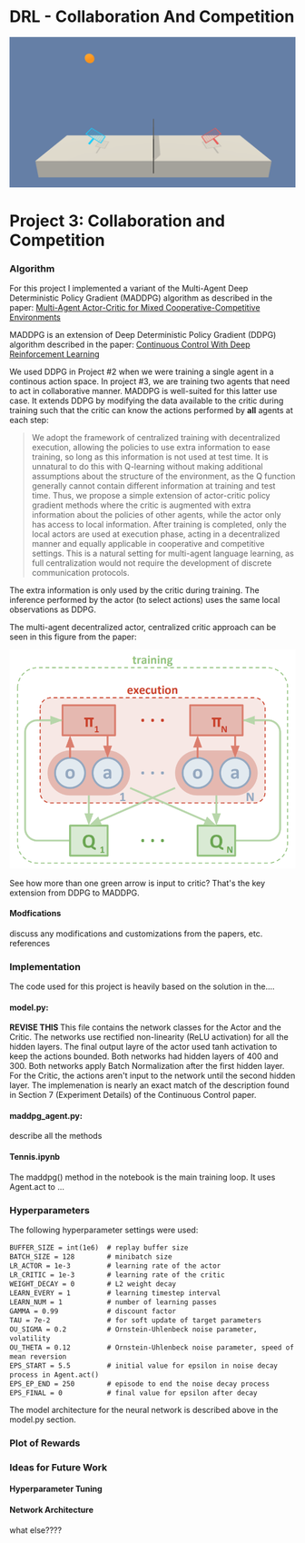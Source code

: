 # DRL - Collaboration And Competition

[//]: # (Image References)

![](./tennis.png)

# Project 3: Collaboration and Competition

### Algorithm

For this project I implemented a variant of the Multi-Agent Deep Deterministic Policy Gradient (MADDPG) algorithm as described in the paper: [Multi-Agent Actor-Critic for Mixed
Cooperative-Competitive Environments](https://proceedings.neurips.cc/paper/2017/file/68a9750337a418a86fe06c1991a1d64c-Paper.pdf)

MADDPG is an extension of Deep Deterministic Policy Gradient (DDPG) algorithm described in the paper: [Continuous Control With Deep Reinforcement Learning](https://arxiv.org/abs/1509.02971)

We used DDPG in Project #2 when we were training a single agent in a continous action space.  In project #3, we are training two agents that need to act in collaborative manner.  MADDPG is well-suited for this latter use case.  It extends DDPG by modifying the data available to the critic during training such that the critic can know the actions performed by <b>all</b> agents at each step:

> We adopt the framework of centralized training with decentralized execution, allowing the policies
> to use extra information to ease training, so long as this information is not used at test time. It is
> unnatural to do this with Q-learning without making additional assumptions about the structure of the
> environment, as the Q function generally cannot contain different information at training and test
> time. Thus, we propose a simple extension of actor-critic policy gradient methods where the critic is
> augmented with extra information about the policies of other agents, while the actor only has access
> to local information. After training is completed, only the local actors are used at execution phase,
> acting in a decentralized manner and equally applicable in cooperative and competitive settings. This
> is a natural setting for multi-agent language learning, as full centralization would not require the
> development of discrete communication protocols.

The extra information is only used by the critic during training.  The inference performed by the actor (to select actions) uses the same local observations as DDPG.  

The multi-agent decentralized actor, centralized critic approach can be seen in this figure from the paper:

![](./multi-agent-actor-critic.png)

See how more than one green arrow is input to critic?  That's the key extension from DDPG to MADDPG.

#### Modfications

discuss any modifications and customizations from the papers, etc.
references

### Implementation

The code used for this project is heavily based on the solution in the....

#### model.py:
<b> REVISE THIS </b>
This file contains the network classes for the Actor and the Critic.  The networks use rectified non-linearity (ReLU activation) for all the hidden layers.  The final output layre of the actor used tanh activation to keep the actions bounded.  Both networks had hidden layers of 400 and 300.  Both networks apply Batch Normalization after the first hidden layer.  For the Critic, the actions aren't input to the network until the second hidden layer.  The implemenation is nearly an exact match of the description found in Section 7 (Experiment Details) of the Continuous Control paper.

#### maddpg_agent.py:
describe all the methods

#### Tennis.ipynb
The maddpg() method in the notebook is the main training loop.  It uses Agent.act to ...

### Hyperparameters
The following hyperparameter settings were used:
```
BUFFER_SIZE = int(1e6)  # replay buffer size
BATCH_SIZE = 128        # minibatch size
LR_ACTOR = 1e-3         # learning rate of the actor
LR_CRITIC = 1e-3        # learning rate of the critic
WEIGHT_DECAY = 0        # L2 weight decay
LEARN_EVERY = 1         # learning timestep interval
LEARN_NUM = 1           # number of learning passes
GAMMA = 0.99            # discount factor
TAU = 7e-2              # for soft update of target parameters
OU_SIGMA = 0.2          # Ornstein-Uhlenbeck noise parameter, volatility
OU_THETA = 0.12         # Ornstein-Uhlenbeck noise parameter, speed of mean reversion
EPS_START = 5.5         # initial value for epsilon in noise decay process in Agent.act()
EPS_EP_END = 250        # episode to end the noise decay process
EPS_FINAL = 0           # final value for epsilon after decay
```
The model architecture for the neural network is described above in the model.py section.

### Plot of Rewards

### Ideas for Future Work

#### Hyperparameter Tuning

#### Network Architecture

what else????
